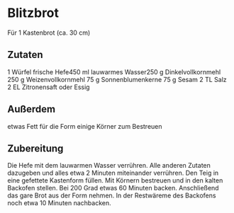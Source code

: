 # Blitzbrot

Für 1 Kastenbrot (ca. 30 cm)

## Zutaten

1 Würfel frische Hefe450 ml lauwarmes Wasser250 g Dinkelvollkornmehl
250 g Weizenvollkornmehl
75 g Sonnenblumenkerne
75 g Sesam
2 TL Salz
2 EL Zitronensaft oder Essig


## Außerdem

etwas Fett für die Form
einige Körner zum Bestreuen


## Zubereitung

Die Hefe mit dem lauwarmen Wasser verrühren. Alle anderen Zutaten dazugeben und alles etwa 2 Minuten miteinander verrühren. 
Den Teig in eine gefettete Kastenform füllen. Mit Körnern bestreuen und in den kalten Backofen stellen. 
Bei 200 Grad etwas 60 Minuten backen. Anschließend das gare Brot aus der Form nehmen. In der Restwäreme des Backofens noch etwa 10 Minuten nachbacken.
